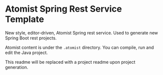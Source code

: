 # Atomist Spring Rest Service Template

New style, editor-driven, Atomist Spring rest service. Used to generate new Spring Boot rest projects.

Atomist content is under the `.atomist` directory. You can compile, run and edit the Java project.

This readme will be replaced with a project readme upon project generation.
